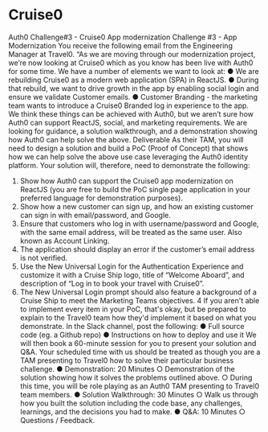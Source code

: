 # Cruise0
Auth0 Challenge#3 - Cruise0 App modernization
Challenge #3 - App Modernization
You receive the following email from the Engineering Manager at Travel0.
“As we are moving through our modernization project, we’re now looking at Cruise0
which as you know has been live with Auth0 for some time. We have a number of
elements we want to look at:
● We are rebuilding Cruise0 as a modern web application (SPA) in ReactJS.
● During that rebuild, we want to drive growth in the app by enabling social
login and ensure we validate Customer emails.
● Customer Branding - the marketing team wants to introduce a Cruise0
Branded log in experience to the app.
We think these things can be achieved with Auth0, but we aren’t sure how Auth0 can
support ReactJS, social, and marketing requirements.
We are looking for guidance, a solution walkthrough, and a demonstration showing
how Auth0 can help solve the above.
Deliverable
As their TAM, you will need to design a solution and build a PoC (Proof of Concept) that
shows how we can help solve the above use case leveraging the Auth0 identity platform.
Your solution will, therefore, need to demonstrate the following:
1. Show how Auth0 can support the Cruise0 app modernization on ReactJS (you are
free to build the PoC single page application in your preferred language for
demonstration purposes).
2. Show how a new customer can sign up, and how an existing customer can sign in
with email/password, and Google.
3. Ensure that customers who log in with username/password and Google, with the
same email address, will be treated as the same user. Also known as Account
Linking.
4. The application should display an error if the customer’s email address is not verified.
5. Use the New Universal Login for the Authentication Experience and customize it with
a Cruise Ship logo, title of “Welcome Aboard”, and description of “Log in to book your
travel with Cruise0”.
6. The New Universal Login prompt should also feature a background of a Cruise Ship
to meet the Marketing Teams objectives.
4
If you aren't able to implement every item in your PoC, that's okay, but be prepared to
explain to the Travel0 team how they'd implement it based on what you demonstrate.
In the Slack channel, post the following:
● Full source code (eg. a Github repo)
● Instructions on how to deploy and use it
We will then book a 60-minute session for you to present your solution and Q&A. Your
scheduled time with us should be treated as though you are a TAM presenting to Travel0
how to solve their particular business challenge.
● Demonstration: 20 Minutes
○ Demonstration of the solution showing how it solves the problems outlined
above.
○ During this time, you will be role playing as an Auth0 TAM presenting to
Travel0 team members.
● Solution Walkthrough: 30 Minutes
○ Walk us through how you built the solution including the code base, any
challenges, learnings, and the decisions you had to make.
● Q&A: 10 Minutes
○ Questions / Feedback.
